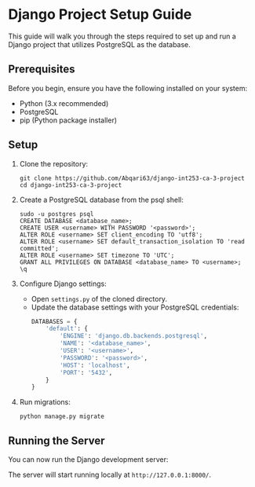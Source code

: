 # Django Project Setup Guide

This guide will walk you through the steps required to set up and run a Django project that utilizes PostgreSQL as the database.

## Prerequisites

Before you begin, ensure you have the following installed on your system:

- Python (3.x recommended)
- PostgreSQL
- pip (Python package installer)

## Setup

1. Clone the repository:
    ```
    git clone https://github.com/Abqari63/django-int253-ca-3-project
    cd django-int253-ca-3-project
    ```

2. Create a PostgreSQL database from the psql shell:
    ```
    sudo -u postgres psql
    CREATE DATABASE <database_name>;
    CREATE USER <username> WITH PASSWORD '<password>';
    ALTER ROLE <username> SET client_encoding TO 'utf8';
    ALTER ROLE <username> SET default_transaction_isolation TO 'read committed';
    ALTER ROLE <username> SET timezone TO 'UTC';
    GRANT ALL PRIVILEGES ON DATABASE <database_name> TO <username>;
    \q
    ```

3. Configure Django settings:
    - Open `settings.py` of the cloned directory.
    - Update the database settings with your PostgreSQL credentials:
        ```python
        DATABASES = {
            'default': {
                'ENGINE': 'django.db.backends.postgresql',
                'NAME': '<database_name>',
                'USER': '<username>',
                'PASSWORD': '<password>',
                'HOST': 'localhost',
                'PORT': '5432',
            }
        }
        ```

4. Run migrations:
    ```
    python manage.py migrate
    ```

## Running the Server

You can now run the Django development server:

The server will start running locally at `http://127.0.0.1:8000/`.

